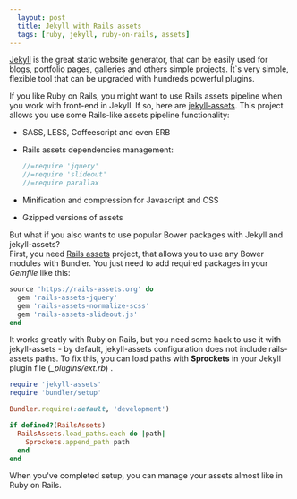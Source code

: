 ```yaml
---
  layout: post
  title: Jekyll with Rails assets
  tags: [ruby, jekyll, ruby-on-rails, assets]
---
```


[Jekyll](http://jekyllrb.com/) is the great static website generator, that can be easily used for blogs, portfolio pages, galleries and others simple projects. It`s very simple, flexible tool that can be upgraded with hundreds powerful plugins.  

If you like Ruby on Rails, you might want to use Rails assets pipeline when you work with front-end in Jekyll.
If so, here are [jekyll-assets](https://github.com/jekyll-assets/jekyll-assets). This project allows you use some Rails-like assets pipeline functionality:

* SASS, LESS, Coffeescript and even ERB
* Rails assets dependencies management:  

  ``` javascript
  //=require 'jquery'
  //=require 'slideout'
  //=require parallax
  ```
* Minification and compression for Javascript and CSS
*  Gzipped versions of assets
 
But what if you also wants to use popular Bower packages with Jekyll and jekyll-assets?  
First, you need [Rails assets](https://rails-assets.org/) project, that allows you to use any Bower modules with Bundler. You just need to add required packages in your *Gemfile* like this:  

``` ruby
source 'https://rails-assets.org' do
  gem 'rails-assets-jquery'
  gem 'rails-assets-normalize-scss'
  gem 'rails-assets-slideout.js'
end
```

It works greatly with Ruby on Rails, but you need some hack to use it with jekyll-assets - by default, jekyll-assets configuration does not include rails-assets paths.  To fix this, you can load paths with **Sprockets** in your Jekyll plugin file (*_plugins/ext.rb*) .  

``` ruby
require 'jekyll-assets'
require 'bundler/setup'

Bundler.require(:default, 'development')

if defined?(RailsAssets)
  RailsAssets.load_paths.each do |path|
    Sprockets.append_path path
  end
end
```

When you've completed setup, you can manage your assets almost like in Ruby on Rails.
